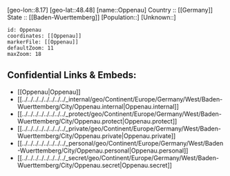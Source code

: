 ﻿---
location: [48.48,8.17] 
mapzoom: [7,12] 
mapmarker: city 
type: City
tags:
- geo/City


SpocWebEntityId: 33117
isDeleted: false
confidential: public

---
[geo-lon::8.17] 
[geo-lat::48.48] 
[name::Oppenau] 
Country :: [[Germany]]  
State :: [[Baden-Wuerttemberg]] 
[Population::] 
[Unknown::] 


```leaflet
id: Oppenau
coordinates: [[Oppenau]] 
markerFile: [[Oppenau]] 
defaultZoom: 11 
maxZoom: 18
```


## Confidential Links & Embeds: 
- [[Oppenau|Oppenau]]  
- [[../../../../../../../../_internal/geo/Continent/Europe/Germany/West/Baden-Wuerttemberg/City/Oppenau.internal|Oppenau.internal]] 
- [[../../../../../../../../_protect/geo/Continent/Europe/Germany/West/Baden-Wuerttemberg/City/Oppenau.protect|Oppenau.protect]] 
- [[../../../../../../../../_private/geo/Continent/Europe/Germany/West/Baden-Wuerttemberg/City/Oppenau.private|Oppenau.private]] 
- [[../../../../../../../../_personal/geo/Continent/Europe/Germany/West/Baden-Wuerttemberg/City/Oppenau.personal|Oppenau.personal]] 
- [[../../../../../../../../_secret/geo/Continent/Europe/Germany/West/Baden-Wuerttemberg/City/Oppenau.secret|Oppenau.secret]] 
